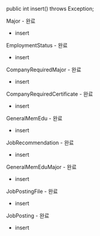   public int insert() throws Exception;

Major - 완료 

- insert

EmploymentStatus - 완료

- insert

CompanyRequiredMajor - 완료

- insert

CompanyRequiredCertificate - 완료

- insert

GeneralMemEdu - 완료

- insert

JobRecommendation - 완료

- insert

GeneralMemEduMajor - 완료

- insert

JobPostingFile - 완료

- insert

JobPosting - 완료

- insert